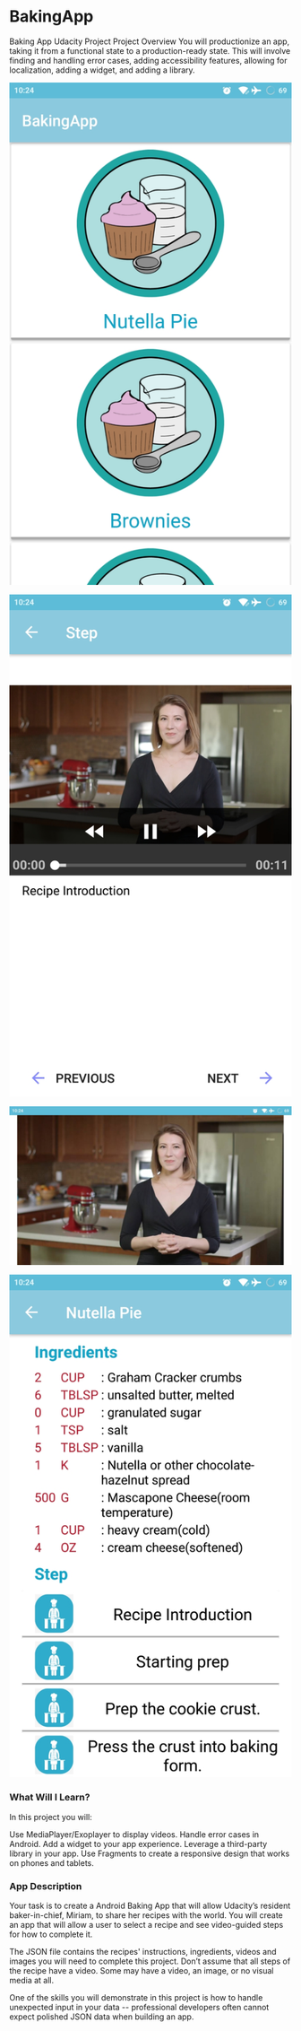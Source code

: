 # BakingApp
Baking App Udacity Project
Project Overview
You will productionize an app, taking it from a functional state to a production-ready state. This will involve finding and handling error cases, adding accessibility features, allowing for localization, adding a widget, and adding a library.

![bakeapp ](https://github.com/ghenamd/BakingApp/blob/master/app/screenshots/bake1.jpg?raw=true)

![bakeapp ](https://github.com/ghenamd/BakingApp/blob/master/app/screenshots/bake3.jpg?raw=true)

![bakeapp ](https://github.com/ghenamd/BakingApp/blob/master/app/screenshots/bake2.jpg?raw=true)

![bakeapp ](https://github.com/ghenamd/BakingApp/blob/master/app/screenshots/bake4.jpg?raw=true)
### What Will I Learn?
In this project you will:

Use MediaPlayer/Exoplayer to display videos.
Handle error cases in Android.
Add a widget to your app experience.
Leverage a third-party library in your app.
Use Fragments to create a responsive design that works on phones and tablets.
### App Description
Your task is to create a Android Baking App that will allow Udacity’s resident baker-in-chief, Miriam, to share her recipes with the world. You will create an app that will allow a user to select a recipe and see video-guided steps for how to complete it.

The JSON file contains the recipes' instructions, ingredients, videos and images you will need to complete this project. Don’t assume that all steps of the recipe have a video. Some may have a video, an image, or no visual media at all.

One of the skills you will demonstrate in this project is how to handle unexpected input in your data -- professional developers often cannot expect polished JSON data when building an app.

